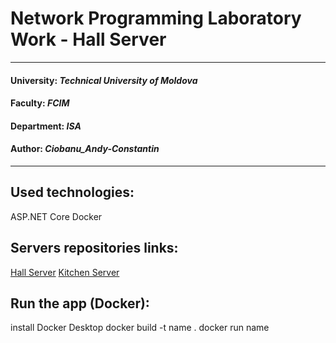 # Network Programming Laboratory Work - Hall Server
----
#### University: _Technical University of Moldova_
#### Faculty: _FCIM_
#### Department: _ISA_
#### Author: _Ciobanu_Andy-Constantin_
----
## Used technologies:
  ASP.NET Core
  Docker

  
## Servers repositories links:

[Hall Server](https://github.com/andycb479/TMPS-Labs/tree/master/Lab_1)
[Kitchen Server](https://github.com/andycb479/TMPS-Labs/tree/master/Lab_2)


## Run the app (Docker):

install Docker Desktop
docker build -t name .
docker run name



